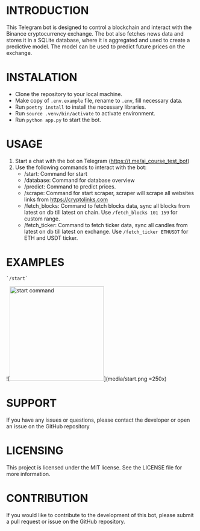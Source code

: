 # INTRODUCTION
This Telegram bot is designed to control a blockchain and interact with the Binance cryptocurrency exchange. The bot also fetches news data and stores it in a SQLite database, where it is aggregated and used to create a predictive model. The model can be used to predict future prices on the exchange.

# INSTALATION
- Clone the repository to your local machine.
- Make copy of `.env.example` file, rename to `.env`, fill necessary data.
- Run `poetry install` to install the necessary libraries.
- Run `source .venv/bin/activate` to activate environment.
- Run `python app.py` to start the bot.

# USAGE

1. Start a chat with the bot on Telegram (https://t.me/ai_course_test_bot)
2. Use the following commands to interact with the bot:
    - /start: Command for start
    - /database: Command for database overview
    - /predict: Command to predict prices.
    - /scrape: Command for start scraper, scraper will scrape all websites links from https://cryptolinks.com
    - /fetch_blocks: Command to fetch blocks data, sync all blocks from latest on db till latest on chain. 
            Use `/fetch_blocks 101 159` for custom range.
    - /fetch_ticker: Command to fetch ticker data, sync all candles from latest on db till latest on exchange. 
            Use `/fetch_ticker ETHUSDT` for ETH and USDT ticker.

# EXAMPLES
    `/start`
![<img src="image.png" alt="start command" width="250"/>](media/start.png =250x)


# SUPPORT

If you have any issues or questions, please contact the developer or open an issue on the GitHub repository

# LICENSING

This project is licensed under the MIT license. See the LICENSE file for more information.

# CONTRIBUTION

If you would like to contribute to the development of this bot, please submit a pull request or issue on the GitHub repository.